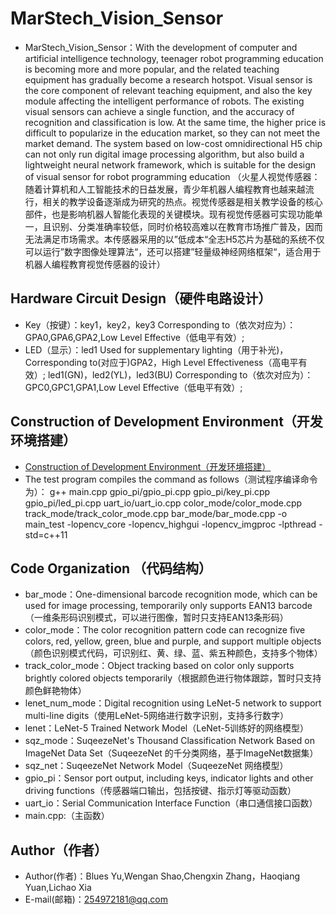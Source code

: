 MarStech_Vision_Sensor
====================================================
   * MarStech_Vision_Sensor：With the development of computer and artificial intelligence technology, teenager robot programming education is becoming more and more popular, and the related teaching equipment has gradually become a research hotspot. Visual sensor is the core component of relevant teaching equipment, and also the key module affecting the intelligent performance of robots. The existing visual sensors can achieve a single function, and the accuracy of recognition and classification is low. At the same time, the higher price is difficult to popularize in the education market, so they can not meet the market demand. The system based on low-cost omnidirectional H5 chip can not only run digital image processing algorithm, but also build a lightweight neural network framework, which is suitable for the design of visual sensor for robot programming education
    （火星人视觉传感器：随着计算机和人工智能技术的日益发展，青少年机器人编程教育也越来越流行，相关的教学设备逐渐成为研究的热点。视觉传感器是相关教学设备的核心部件，也是影响机器人智能化表现的关键模块。现有视觉传感器可实现功能单一，且识别、分类准确率较低，同时价格较高难以在教育市场推广普及，因而无法满足市场需求。本传感器采用的以”低成本“全志H5芯片为基础的系统不仅可以运行”数字图像处理算法“，还可以搭建”轻量级神经网络框架“，适合用于机器人编程教育视觉传感器的设计）

Hardware Circuit Design（硬件电路设计）
-------------------------------------
* Key（按键）：key1，key2，key3 Corresponding to（依次对应为）：GPA0,GPA6,GPA2,Low Level Effective（低电平有效）;
* LED（显示）：led1 Used for supplementary lighting（用于补光)，Corresponding to(对应于)GPA2，High Level Effectiveness（高电平有效）;
              led1(GN)，led2(YL)，led3(BU) Corresponding to（依次对应为）：GPC0,GPC1,GPA1,Low Level Effective（低电平有效）;

Construction of Development Environment（开发环境搭建）
-----------------------------------------------------
 *  [Construction of Development Environment（开发环境搭建）](https://blog.csdn.net/bluesyxx/article/details/85255634#commentsedit)
 * The test program compiles the command as follows（测试程序编译命令为）：
g++ main.cpp gpio_pi/gpio_pi.cpp gpio_pi/key_pi.cpp gpio_pi/led_pi.cpp  uart_io/uart_io.cpp  color_mode/color_mode.cpp track_mode/track_color_mode.cpp bar_mode/bar_mode.cpp -o main_test -lopencv_core -lopencv_highgui -lopencv_imgproc -lpthread -std=c++11


Code Organization （代码结构）
-------------------------------------
* bar_mode：One-dimensional barcode recognition mode, which can be used for image processing, temporarily only supports EAN13 barcode（一维条形码识别模式，可以进行图像，暂时只支持EAN13条形码）
* color_mode：The color recognition pattern code can recognize five colors, red, yellow, green, blue and purple, and support multiple objects（颜色识别模式代码，可识别红、黄、绿、蓝、紫五种颜色，支持多个物体）
* track_color_mode：Object tracking based on color only supports brightly colored objects temporarily（根据颜色进行物体跟踪，暂时只支持颜色鲜艳物体）
* lenet_num_mode：Digital recognition using LeNet-5 network to support multi-line digits（使用LeNet-5网络进行数字识别，支持多行数字）
* lenet：LeNet-5 Trained Network Model（LeNet-5训练好的网络模型）
* sqz_mode：SuqeezeNet's Thousand Classification Network Based on ImageNet Data Set（SuqeezeNet 的千分类网络，基于ImageNet数据集）
* sqz_net：SuqeezeNet Network Model（SuqeezeNet 网络模型）
* gpio_pi：Sensor port output, including keys, indicator lights and other driving functions（传感器端口输出，包括按键、指示灯等驱动函数）
* uart_io：Serial Communication Interface Function（串口通信接口函数）
* main.cpp:（主函数）

Author（作者）
-------------------------------------
* Author(作者)：Blues Yu,Wengan Shao,Chengxin Zhang，Haoqiang Yuan,Lichao Xia  
* E-mail(邮箱)：254972181@qq.com
